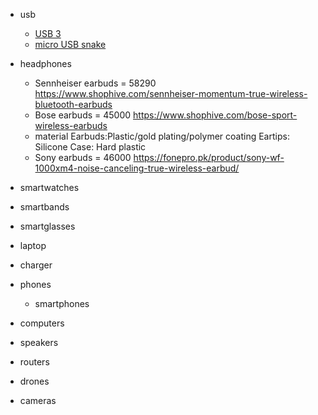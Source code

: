 * usb
	* [USB 3](https://www.youtube.com/shorts/l7jlvSI18k4)
	* [micro USB snake](https://www.youtube.com/shorts/LhELix-LkZ8)
* headphones
   * Sennheiser earbuds = 58290
    https://www.shophive.com/sennheiser-momentum-true-wireless-bluetooth-earbuds
   * Bose earbuds = 45000 
    https://www.shophive.com/bose-sport-wireless-earbuds
    - material
      Earbuds:Plastic/gold plating/polymer coating
      Eartips: Silicone
      Case: Hard plastic
   * Sony earbuds = 46000
    https://fonepro.pk/product/sony-wf-1000xm4-noise-canceling-true-wireless-earbud/
* smartwatches
* smartbands
* smartglasses
* laptop
* charger
* phones
	* smartphones

* computers
* speakers
* routers
* drones
* cameras
